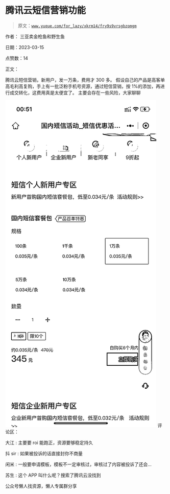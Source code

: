 # 腾讯云短信营销功能

> 原文：[`www.yuque.com/for_lazy/xkrm14/fry9s9vrsgbzpmgm`](https://www.yuque.com/for_lazy/xkrm14/fry9s9vrsgbzpmgm)



作者： 三亚卖金枪鱼和野生鱼



日期：2023-03-15



点赞数：14



正文：



腾讯云短信营销，新用户，发一万条，费用才 300 多。 假设自己的产品是高客单高毛利高复购，手上有一批泛粉手机号资源，通过短信营销，按 1%的添加，再进行成交转化，这费用真是太便宜了。 主要会存在一些风险，大家聊聊



![](img/c17818a677bfd8d9d0362321d599f960.png)  <ne-p id="u98738f6f" data-lake-id="u98738f6f">评论区：



大江 : 主要要 roi 能跑正，资源要够稳定持久



抖 sir : 如果被投诉的话直接封你不商量



闲米 : 一般要申请模板，模板不一定审核过，审核过了内容被投诉了还会...



苏生 : 这个 APP 叫什么呢？搜索了腾讯云没找到



公众号懒人找资源，懒人专属群分享

</ne-p>